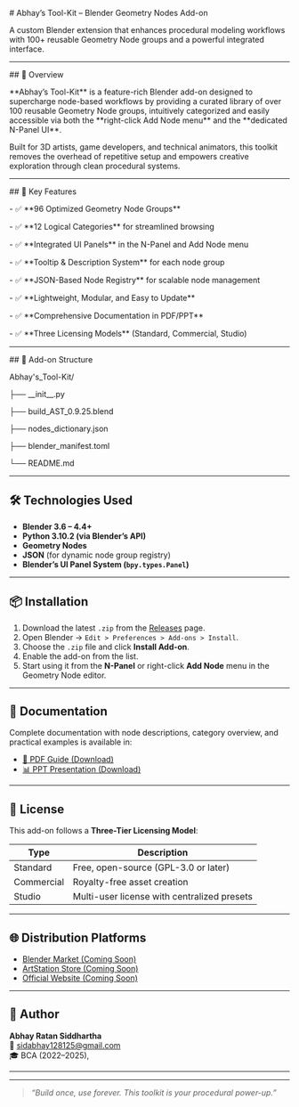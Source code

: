 \# Abhay’s Tool-Kit – Blender Geometry Nodes Add-on



A custom Blender extension that enhances procedural modeling workflows with 100+ reusable Geometry Node groups and a powerful integrated interface.





---



\## 🚀 Overview



\*\*Abhay’s Tool-Kit\*\* is a feature-rich Blender add-on designed to supercharge node-based workflows by providing a curated library of over 100 reusable Geometry Node groups, intuitively categorized and easily accessible via both the \*\*right-click Add Node menu\*\* and the \*\*dedicated N-Panel UI\*\*.



Built for 3D artists, game developers, and technical animators, this toolkit removes the overhead of repetitive setup and empowers creative exploration through clean procedural systems.



---



\## 🎯 Key Features



\- ✅ \*\*96 Optimized Geometry Node Groups\*\*

\- ✅ \*\*12 Logical Categories\*\* for streamlined browsing

\- ✅ \*\*Integrated UI Panels\*\* in the N-Panel and Add Node menu

\- ✅ \*\*Tooltip \& Description System\*\* for each node group

\- ✅ \*\*JSON-Based Node Registry\*\* for scalable node management

\- ✅ \*\*Lightweight, Modular, and Easy to Update\*\*

\- ✅ \*\*Comprehensive Documentation in PDF/PPT\*\*

\- ✅ \*\*Three Licensing Models\*\* (Standard, Commercial, Studio)



---



\## 🧩 Add-on Structure



Abhay's\_Tool-Kit/

├── \_\_init\_\_.py

├── build\_AST\_0.9.25.blend

├── nodes\_dictionary.json

├── blender\_manifest.toml

└── README.md


---

## 🛠 Technologies Used

- **Blender 3.6 – 4.4+**
- **Python 3.10.2 (via Blender’s API)**
- **Geometry Nodes**
- **JSON** (for dynamic node group registry)
- **Blender’s UI Panel System (`bpy.types.Panel`)**

---

## 📦 Installation

1. Download the latest `.zip` from the [Releases](https://github.com/Abhay-Sid/Abhay-Siddhartha.git) page.
2. Open Blender → `Edit > Preferences > Add-ons > Install`.
3. Choose the `.zip` file and click **Install Add-on**.
4. Enable the add-on from the list.
5. Start using it from the **N-Panel** or right-click **Add Node** menu in the Geometry Node editor.

---

## 📘 Documentation

Complete documentation with node descriptions, category overview, and practical examples is available in:

- [📄 PDF Guide (Download)](https://github.com/Abhay-Sid/Abhay-Siddhartha/blob/master/Abhay%E2%80%99s_Tool-Kit_02.pdf)
- [📊 PPT Presentation (Download)](https://github.com/Abhay-Sid/Abhay-Siddhartha/blob/master/Abhay%E2%80%99s_Tool-Kit_02.pptx)

---

## 📂 License

This add-on follows a **Three-Tier Licensing Model**:

| Type         | Description                               |
|--------------|-------------------------------------------|
| Standard     | Free, open-source (GPL-3.0 or later)      |
| Commercial   | Royalty-free asset creation               |
| Studio       | Multi-user license with centralized presets |



---

## 🌐 Distribution Platforms

- [Blender Market (Coming Soon)](https://blendermarket.com/)
- [ArtStation Store (Coming Soon)](https://artstation.com/)
- [Official Website (Coming Soon)](https://your-site.com/)

---

## 👤 Author

**Abhay Ratan Siddhartha**  
📧 sidabhay128125@gmail.com  
🎓 BCA (2022–2025),

---
---

> _“Build once, use forever. This toolkit is your procedural power-up.”_

